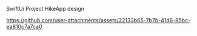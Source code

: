 SwiftUi Project HikeApp design



https://github.com/user-attachments/assets/22133b65-7b7b-41d6-85bc-ea810c7a7ca0
